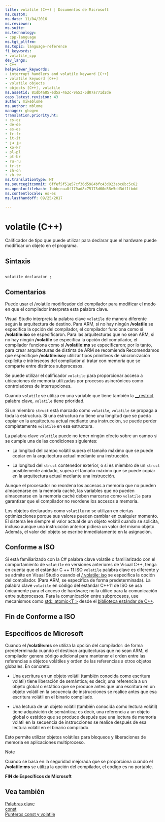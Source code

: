 ```yaml
---
title: volatile (C++) | Documentos de Microsoft
ms.custom: 
ms.date: 11/04/2016
ms.reviewer: 
ms.suite: 
ms.technology:
- cpp-language
ms.tgt_pltfrm: 
ms.topic: language-reference
f1_keywords:
- volatile_cpp
dev_langs:
- C++
helpviewer_keywords:
- interrupt handlers and volatile keyword [C++]
- volatile keyword [C++]
- volatile objects
- objects [C++], volatile
ms.assetid: 81db4a85-ed5a-4a2c-9a53-5d07a771d2de
caps.latest.revision: 43
author: mikeblome
ms.author: mblome
manager: ghogen
translation.priority.ht:
- cs-cz
- de-de
- es-es
- fr-fr
- it-it
- ja-jp
- ko-kr
- pl-pl
- pt-br
- ru-ru
- tr-tr
- zh-cn
- zh-tw
ms.translationtype: HT
ms.sourcegitcommit: 6ffef5f51e57cf36d5984bfc43d023abc8bc5c62
ms.openlocfilehash: 1bbbceaa8f170ad8c75173d60d38e5dd3df1fbdd
ms.contentlocale: es-es
ms.lasthandoff: 09/25/2017

---
```

# <a name="volatile-c"></a>volatile (C++)
Calificador de tipo que puede utilizar para declarar que el hardware puede modificar un objeto en el programa.  
  
## <a name="syntax"></a>Sintaxis  
  
```  
  
volatile declarator ;  
```  
  
## <a name="remarks"></a>Comentarios  
 Puede usar el [/volatile](../build/reference/volatile-volatile-keyword-interpretation.md) modificador del compilador para modificar el modo en que el compilador interpreta esta palabra clave.  
  
 Visual Studio interpreta la palabra clave `volatile` de manera diferente según la arquitectura de destino. Para ARM, si no hay ningún **/volatile** se especifica la opción del compilador, el compilador funciona como si **/volatile:iso** se especificaron. Para las arquitecturas que no sean ARM, si no hay ningún **/volatile** se especifica la opción del compilador, el compilador funciona como si **/volatile:ms** se especificaron; por lo tanto, para crear arquitecturas de distinta de ARM se recomienda Recomendamos que especifique **/volatile:iso**y utilizar tipos primitivos de sincronización explícita e intrínsecos del compilador al tratar con memoria que se comparte entre distintos subprocesos.  
  
 Se puede utilizar el calificador `volatile` para proporcionar acceso a ubicaciones de memoria utilizadas por procesos asincrónicos como controladores de interrupciones.  
  
 Cuando `volatile` se utiliza en una variable que tiene también la [__restrict](../cpp/extension-restrict.md) palabra clave, `volatile` tiene prioridad.  
  
 Si un miembro `struct` está marcado como `volatile`, `volatile` se propaga a toda la estructura. Si una estructura no tiene una longitud que se pueda copiar en la arquitectura actual mediante una instrucción, se puede perder completamente `volatile` en esa estructura.  
  
 La palabra clave `volatile` puede no tener ningún efecto sobre un campo si se cumple una de las condiciones siguientes:  
  
-   La longitud del campo volátil supera el tamaño máximo que se puede copiar en la arquitectura actual mediante una instrucción.  
  
-   La longitud del `struct` contenedor exterior, o si es miembro de un `struct` posiblemente anidado, supera el tamaño máximo que se puede copiar en la arquitectura actual mediante una instrucción.  
  
 Aunque el procesador no reordena los accesos a memoria que no pueden almacenarse en la memoria caché, las variables que no pueden almacenarse en la memoria caché deben marcarse como `volatile` para garantizar que el compilador no reordene los accesos a memoria.  
  
 Los objetos declarados como `volatile` no se utilizan en ciertas optimizaciones porque sus valores pueden cambiar en cualquier momento.  El sistema lee siempre el valor actual de un objeto volátil cuando se solicita, incluso aunque una instrucción anterior pidiera un valor del mismo objeto.  Además, el valor del objeto se escribe inmediatamente en la asignación.  
  
## <a name="iso-compliant"></a>Conforme a ISO  
 Si está familiarizado con la C# palabra clave volatile o familiarizado con el comportamiento de `volatile` en versiones anteriores de Visual C++, tenga en cuenta que el estándar C ++ 11 ISO `volatile` palabra clave es diferente y se admite en Visual Studio cuando el [/ volatile: iso](../build/reference/volatile-volatile-keyword-interpretation.md) se especifica la opción del compilador. (Para ARM, se especifica de forma predeterminada). La palabra clave `volatile` en código del estándar C++11 de ISO se usa únicamente para el acceso de hardware; no la utilice para la comunicación entre subprocesos. Para la comunicación entre subprocesos, use mecanismos como [std:: atomic\<T >](../standard-library/atomic.md) desde el [biblioteca estándar de C++](../standard-library/cpp-standard-library-reference.md).  
  
## <a name="end-of-iso-compliant"></a>Fin de Conforme a ISO  
  
## <a name="microsoft-specific"></a>Específicos de Microsoft  
 Cuando el **/volatile:ms** se utiliza la opción del compilador: de forma predeterminada cuando el destinan arquitecturas que no sean ARM, el compilador genera código adicional para mantener el orden entre las referencias a objetos volátiles y orden de las referencias a otros objetos globales. En concreto:  
  
-   Una escritura en un objeto volátil (también conocida como escritura volátil) tiene liberación de semántica; es decir, una referencia a un objeto global o estático que se produce antes que una escritura en un objeto volátil en la secuencia de instrucciones se realice antes que esa escritura volátil en el binario compilado.  
  
-   Una lectura de un objeto volátil (también conocida como lectura volátil) tiene adquisición de semántica; es decir, una referencia a un objeto global o estático que se produce después que una lectura de memoria volátil en la secuencia de instrucciones se realice después de esa lectura volátil en el binario compilado.  
  
 Esto permite utilizar objetos volátiles para bloqueos y liberaciones de memoria en aplicaciones multiproceso.  
  
> [!NOTE]
>  Cuando se basa en la seguridad mejorada que se proporciona cuando el **/volatile:ms** se utiliza la opción del compilador, el código es no portable.  
  
**FIN de Específicos de Microsoft**  
  
## <a name="see-also"></a>Vea también  
 [Palabras clave](../cpp/keywords-cpp.md)   
 [const](../cpp/const-cpp.md)   
 [Punteros const y volatile](../cpp/const-and-volatile-pointers.md)
